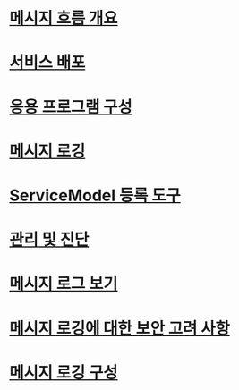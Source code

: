 # [메시지 흐름 개요](message-flow-overview.md)
# [서비스 배포](deploying-services.md)
# [응용 프로그램 구성](configuring-your-application.md)
# [메시지 로깅](message-logging.md)
# [ServiceModel 등록 도구](servicemodel-registration-tool.md)
# [관리 및 진단](index.md)
# [메시지 로그 보기](viewing-message-logs.md)
# [메시지 로깅에 대한 보안 고려 사항](security-concerns-for-message-logging.md)
# [메시지 로깅 구성](configuring-message-logging.md)
